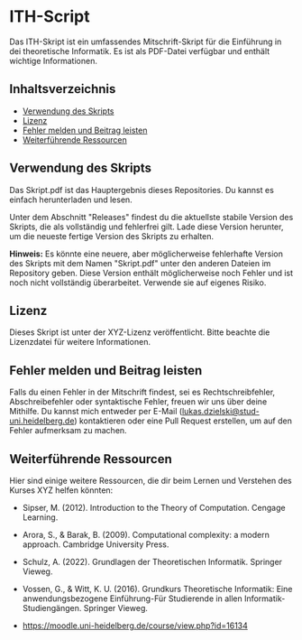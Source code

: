 # ITH-Script

Das ITH-Skript ist ein umfassendes Mitschrift-Skript für die Einführung in dei theoretische Informatik. Es ist als PDF-Datei verfügbar und enthält wichtige Informationen.

## Inhaltsverzeichnis

- [Verwendung des Skripts](#verwendung-des-skripts)
- [Lizenz](#lizenz)
- [Fehler melden und Beitrag leisten](#fehler-melden-und-beitrag-leisten)
- [Weiterführende Ressourcen](#weiterführende-ressourcen)

## Verwendung des Skripts

Das Skript.pdf ist das Hauptergebnis dieses Repositories. Du kannst es einfach herunterladen und lesen.

Unter dem Abschnitt "Releases" findest du die aktuellste stabile Version des Skripts, die als vollständig und fehlerfrei gilt. Lade diese Version herunter, um die neueste fertige Version des Skripts zu erhalten.

**Hinweis:** Es könnte eine neuere, aber möglicherweise fehlerhafte Version des Skripts mit dem Namen "Skript.pdf" unter den anderen Dateien im Repository geben. Diese Version enthält möglicherweise noch Fehler und ist noch nicht vollständig überarbeitet. Verwende sie auf eigenes Risiko.


## Lizenz

Dieses Skript ist unter der XYZ-Lizenz veröffentlicht. Bitte beachte die Lizenzdatei für weitere Informationen.

## Fehler melden und Beitrag leisten

Falls du einen Fehler in der Mitschrift findest, sei es Rechtschreibfehler, Abschreibefehler oder syntaktische Fehler, freuen wir uns über deine Mithilfe. Du kannst mich entweder per E-Mail (lukas.dzielski@stud-uni.heidelberg.de) kontaktieren oder eine Pull Request erstellen, um auf den Fehler aufmerksam zu machen.

## Weiterführende Ressourcen

Hier sind einige weitere Ressourcen, die dir beim Lernen und Verstehen des Kurses XYZ helfen könnten:

- Sipser, M. (2012). Introduction to the Theory of Computation. Cengage Learning.
- Arora, S., & Barak, B. (2009). Computational complexity: a modern approach. Cambridge University Press.
- Schulz, A. (2022). Grundlagen der Theoretischen Informatik. Springer Vieweg.
- Vossen, G., & Witt, K. U. (2016). Grundkurs Theoretische Informatik: Eine anwendungsbezogene Einführung-Für Studierende in allen Informatik-Studiengängen. Springer Vieweg.

- https://moodle.uni-heidelberg.de/course/view.php?id=16134

